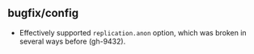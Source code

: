 ## bugfix/config

* Effectively supported `replication.anon` option, which was broken in several
  ways before (gh-9432).
